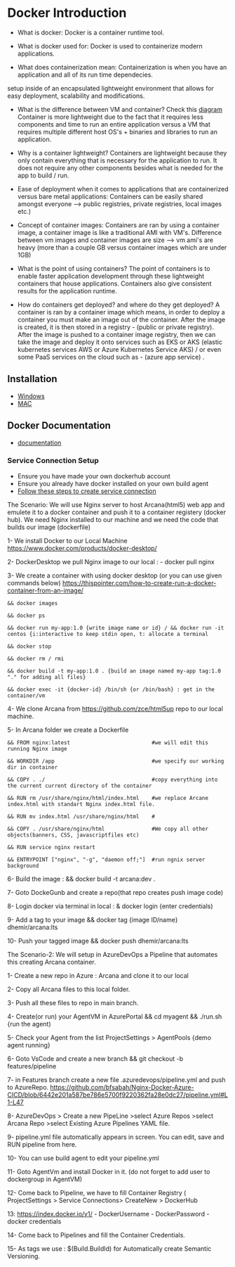 # Docker Introduction
- What is docker: Docker is a container runtime tool. 

- What is docker used for: Docker is used to containerize modern applications.

- What does containerization mean: Containerization is when you have an application and all of its run time dependecies.

setup inside of an encapsulated lightweight environment that allows for easy deployment, scalability and modifications.

- What is the difference between VM and container? Check this [diagram](https://medium.com/@venkinarayanan/containers-101-8c7562d0d7cd)
Container is more lightweight due to the fact that it requires less components and time to run an entire application versus a VM
that requires multiple different host OS's + binaries and libraries to run an application.

- Why is a container lightweight? Containers are lightweight because they only contain everything that is necessary for the 
application to run. It does not require any other components besides what is needed for the app to build / run.

- Ease of deployment when it comes to applications that are containerized versus bare metal applications: 
Containers can be easily shared amongst everyone --> public registries, private registries, local images etc.)

- Concept of container images: Containers are ran by using a container image, a container image is like a traditional AMI with VM's. Difference between vm images and container images are size --> vm ami's are heavy (more than a couple GB versus container images which are under 1GB)

- What is the point of using containers? The point of containers is to enable faster 
application development through these lightweight containers that house applications. Containers also give consistent results for 
the application runtime.

- How do containers get deployed? and where do they get deployed? A container is ran by a container image which means,
in order to deploy a container you must make an image out of the container. After the image is created, it is then stored
in a registry - (public or private registry). After the image is pushed to a container image registry, then we can take the image
and deploy it onto services such as EKS or AKS (elastic kubernetes services AWS or Azure Kubernetes Service AKS) / or even some
PaaS services on the cloud such as - (azure app service) .

## Installation
- [Windows](https://docs.docker.com/desktop/install/windows-install/)
- [MAC](https://docs.docker.com/desktop/install/mac-install/)


## Docker Documentation
- [documentation](https://docs.docker.com/engine/reference/builder/)

### Service Connection Setup
- Ensure you have made your own dockerhub account
- Ensure you already have docker installed on your own build agent
- [Follow these steps to create service connection](https://www.programmingwithwolfgang.com/build-docker-azure-devops-ci-pipeline/)

The Scenario: We will use Nginx server to host Arcana(html5) web app and emulete it to a docker container and push it to a container registery (docker hub). We need Nginx installed to our machine and we need the code that builds our image (dockerfile)

1- We install Docker to our Local Machine https://www.docker.com/products/docker-desktop/

2- DockerDesktop we pull Nginx image to our local : - docker pull nginx

3- We create a container with using docker desktop (or you can use given commands below) https://thispointer.com/how-to-create-run-a-docker-container-from-an-image/
    
    && docker images
    
    && docker ps
    
    && docker run my-app:1.0 {write image name or id} / && docker run -it centos {i:interactive to keep stdin open, t: allocate a terminal
    
    && docker stop 
    
    && docker rm / rmi
    
    && docker build -t my-app:1.0 . {build an image named my-app tag:1.0 "." for adding all files}
    
    && docker exec -it {docker-id} /bin/sh {or /bin/bash} : get in the container/vm

4- We clone Arcana from https://github.com/zce/html5up repo to our local machine.

5- In Arcana folder we create a Dockerfile
    
    && FROM nginx:latest                          #we will edit this running Nginx image
    
    && WORKDIR /app                               #we specify our working dir in container
    
    && COPY . ./                                  #copy everything into the current current directory of the container
    
    && RUN rm /usr/share/nginx/html/index.html    #we replace Arcane index.html with standart Nginx index.html file.
    
    && RUN mv index.html /usr/share/nginx/html    #
    
    && COPY . /usr/share/nginx/html               #We copy all other objects(banners, CSS, javascriptfiles etc)
    
    && RUN service nginx restart
    
    && ENTRYPOINT ["nginx", "-g", "daemon off;"]  #run ngnix server background

6- Build the image : && docker build -t arcana:dev .

7- Goto DockeGunb and create a repo(that repo creates push image code)

8- Login docker via terminal in local : & docker login {enter credentials)

9- Add a tag to your image && docker tag {image ID/name} dhemir/arcana:lts

10- Push your tagged image && docker push dhemir/arcana:lts

The Scenario-2: We will setup in AzureDevOps a Pipeline that automates this creating Arcana container.

1- Create a new repo in Azure : Arcana and clone it to our local

2- Copy all Arcana files to this local folder.

3- Push all these files to repo in main branch.

4- Create(or run) your AgentVM in AzurePortal && cd myagent && ./run.sh {run the agent)

5- Check your Agent from the list ProjectSettings > AgentPools {demo agent running}

6- Goto VsCode and create a new branch && git checkout -b features/pipeline

7- in Features branch create a new file .azuredevops/pipeline.yml and push to AzureRepo.
https://github.com/bfsabah/Nginx-Docker-Azure-CICD/blob/6442e201a587be786e5700f9220362fa28e0dc27/pipeline.yml#L1-L47

8- AzureDevOps > Create a new PipeLine >select Azure Repos >select Arcana Repo >select Existing Azure Pipelines YAML file.

9- pipeline.yml file automatically appears in screen. You can edit, save and RUN pipeline from here.

10- You can use build agent to edit your pipeline.yml

11- Goto AgentVm and install Docker in it. (do not forget to add user to dockergroup in AgentVM)

12- Come back to Pipeline, we have to fill Container Registry ( ProjectSettings > Service Connections> CreateNew > DockerHub

13: https://index.docker.io/v1/ - DockerUsername - DockerPassword - docker credentials

14- Come back to Pipelines and fill the Container Credentials.

15- As tags we use : $(Build.BuildId) for Automatically create Semantic Versioning.
